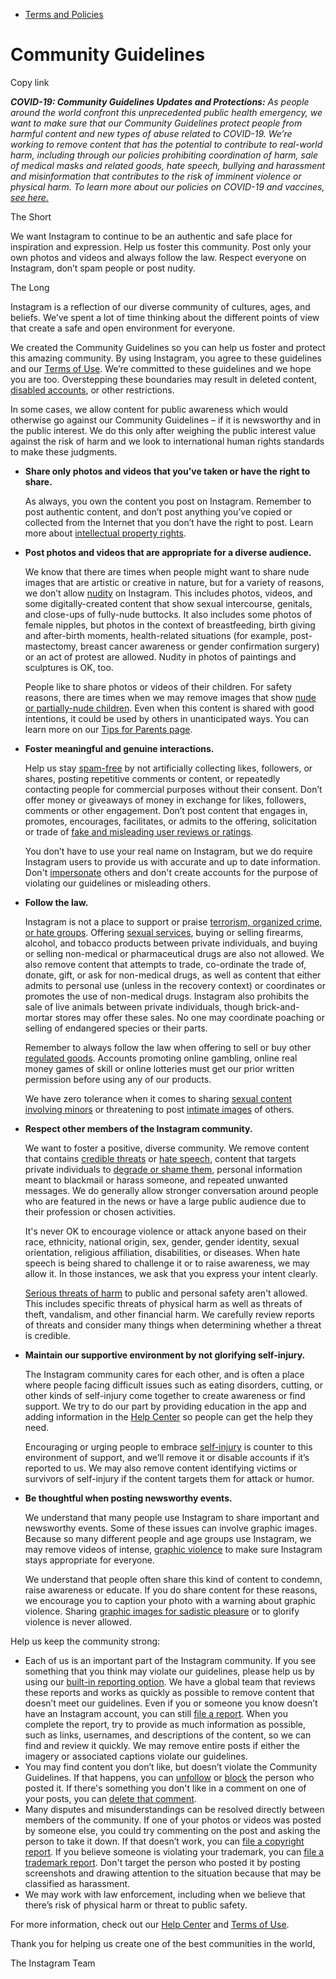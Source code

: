 *   [Terms and Policies](https://help.instagram.com/1417489251945243/?helpref=breadcrumb)

Community Guidelines
====================

Copy link

_**COVID-19: Community Guidelines Updates and Protections:** As people around the world confront this unprecedented public health emergency, we want to make sure that our Community Guidelines protect people from harmful content and new types of abuse related to COVID-19. We’re working to remove content that has the potential to contribute to real-world harm, including through our policies prohibiting coordination of harm, sale of medical masks and related goods, hate speech, bullying and harassment and misinformation that contributes to the risk of imminent violence or physical harm. To learn more about our policies on COVID-19 and vaccines, [see here.](https://help.instagram.com/697825587576762?helpref=faq_content)_

The Short

We want Instagram to continue to be an authentic and safe place for inspiration and expression. Help us foster this community. Post only your own photos and videos and always follow the law. Respect everyone on Instagram, don’t spam people or post nudity.

The Long

Instagram is a reflection of our diverse community of cultures, ages, and beliefs. We’ve spent a lot of time thinking about the different points of view that create a safe and open environment for everyone.

We created the Community Guidelines so you can help us foster and protect this amazing community. By using Instagram, you agree to these guidelines and our [Terms of Use](https://www.instagram.com/legal/terms). We’re committed to these guidelines and we hope you are too. Overstepping these boundaries may result in deleted content, [disabled accounts](https://help.instagram.com/366993040048856?helpref=faq_content), or other restrictions.

In some cases, we allow content for public awareness which would otherwise go against our Community Guidelines – if it is newsworthy and in the public interest. We do this only after weighing the public interest value against the risk of harm and we look to international human rights standards to make these judgments.

*   **Share only photos and videos that you’ve taken or have the right to share.**
    
    As always, you own the content you post on Instagram. Remember to post authentic content, and don’t post anything you’ve copied or collected from the Internet that you don’t have the right to post. Learn more about [intellectual property rights](https://help.instagram.com/126382350847838?helpref=faq_content).
    
*   **Post photos and videos that are appropriate for a diverse audience.**
    
    We know that there are times when people might want to share nude images that are artistic or creative in nature, but for a variety of reasons, we don’t allow [nudity](https://l.instagram.com/?u=https%3A%2F%2Fwww.facebook.com%2Fcommunitystandards%2Fadult_nudity_sexual_activity&e=AT15d40I1JKz6mhkMgk4YdS8uKUo71es_oBHXes6CA0RGAirJjn2JcGwo7oZLYlhHmZkz9qcGR5i3DBDVrbnnw7i6Ec76aJ4Eeu-Dnig_g81-wa3uBbkGMOjdm0lyBmU5cFzV1nl8Y5IldzfwRHFkS-Dr-vdF8AwCyx48A) on Instagram. This includes photos, videos, and some digitally-created content that show sexual intercourse, genitals, and close-ups of fully-nude buttocks. It also includes some photos of female nipples, but photos in the context of breastfeeding, birth giving and after-birth moments, health-related situations (for example, post-mastectomy, breast cancer awareness or gender confirmation surgery) or an act of protest are allowed. Nudity in photos of paintings and sculptures is OK, too.
    
    People like to share photos or videos of their children. For safety reasons, there are times when we may remove images that show [nude or partially-nude children](https://l.instagram.com/?u=https%3A%2F%2Fwww.facebook.com%2Fcommunitystandards%2Fchild_nudity_sexual_exploitation&e=AT15d40I1JKz6mhkMgk4YdS8uKUo71es_oBHXes6CA0RGAirJjn2JcGwo7oZLYlhHmZkz9qcGR5i3DBDVrbnnw7i6Ec76aJ4Eeu-Dnig_g81-wa3uBbkGMOjdm0lyBmU5cFzV1nl8Y5IldzfwRHFkS-Dr-vdF8AwCyx48A). Even when this content is shared with good intentions, it could be used by others in unanticipated ways. You can learn more on our [Tips for Parents page](https://help.instagram.com/154475974694511/?helpref=faq_content).
    
*   **Foster meaningful and genuine interactions.**
    
    Help us stay [spam-free](https://l.instagram.com/?u=https%3A%2F%2Fwww.facebook.com%2Fcommunitystandards%2Fspam&e=AT15d40I1JKz6mhkMgk4YdS8uKUo71es_oBHXes6CA0RGAirJjn2JcGwo7oZLYlhHmZkz9qcGR5i3DBDVrbnnw7i6Ec76aJ4Eeu-Dnig_g81-wa3uBbkGMOjdm0lyBmU5cFzV1nl8Y5IldzfwRHFkS-Dr-vdF8AwCyx48A) by not artificially collecting likes, followers, or shares, posting repetitive comments or content, or repeatedly contacting people for commercial purposes without their consent. Don’t offer money or giveaways of money in exchange for likes, followers, comments or other engagement. Don’t post content that engages in, promotes, encourages, facilitates, or admits to the offering, solicitation or trade of [fake and misleading user reviews or ratings](https://l.instagram.com/?u=https%3A%2F%2Fwww.facebook.com%2Fcommunitystandards%2Ffraud_deception&e=AT15d40I1JKz6mhkMgk4YdS8uKUo71es_oBHXes6CA0RGAirJjn2JcGwo7oZLYlhHmZkz9qcGR5i3DBDVrbnnw7i6Ec76aJ4Eeu-Dnig_g81-wa3uBbkGMOjdm0lyBmU5cFzV1nl8Y5IldzfwRHFkS-Dr-vdF8AwCyx48A).
    
    You don’t have to use your real name on Instagram, but we do require Instagram users to provide us with accurate and up to date information. Don't [impersonate](https://l.instagram.com/?u=https%3A%2F%2Fwww.facebook.com%2Fcommunitystandards%2Fmisrepresentation&e=AT15d40I1JKz6mhkMgk4YdS8uKUo71es_oBHXes6CA0RGAirJjn2JcGwo7oZLYlhHmZkz9qcGR5i3DBDVrbnnw7i6Ec76aJ4Eeu-Dnig_g81-wa3uBbkGMOjdm0lyBmU5cFzV1nl8Y5IldzfwRHFkS-Dr-vdF8AwCyx48A) others and don't create accounts for the purpose of violating our guidelines or misleading others.
    
*   **Follow the law.**
    
    Instagram is not a place to support or praise [terrorism, organized crime, or hate groups](https://l.instagram.com/?u=https%3A%2F%2Fwww.facebook.com%2Fcommunitystandards%2Fdangerous_individuals_organizations&e=AT15d40I1JKz6mhkMgk4YdS8uKUo71es_oBHXes6CA0RGAirJjn2JcGwo7oZLYlhHmZkz9qcGR5i3DBDVrbnnw7i6Ec76aJ4Eeu-Dnig_g81-wa3uBbkGMOjdm0lyBmU5cFzV1nl8Y5IldzfwRHFkS-Dr-vdF8AwCyx48A). Offering [sexual services](https://l.instagram.com/?u=https%3A%2F%2Fwww.facebook.com%2Fcommunitystandards%2Fsexual_solicitation&e=AT15d40I1JKz6mhkMgk4YdS8uKUo71es_oBHXes6CA0RGAirJjn2JcGwo7oZLYlhHmZkz9qcGR5i3DBDVrbnnw7i6Ec76aJ4Eeu-Dnig_g81-wa3uBbkGMOjdm0lyBmU5cFzV1nl8Y5IldzfwRHFkS-Dr-vdF8AwCyx48A), buying or selling firearms, alcohol, and tobacco products between private individuals, and buying or selling non-medical or pharmaceutical drugs are also not allowed. We also remove content that attempts to trade, co-ordinate the trade of, donate, gift, or ask for non-medical drugs, as well as content that either admits to personal use (unless in the recovery context) or coordinates or promotes the use of non-medical drugs. Instagram also prohibits the sale of live animals between private individuals, though brick-and-mortar stores may offer these sales. No one may coordinate poaching or selling of endangered species or their parts.
    
    Remember to always follow the law when offering to sell or buy other [regulated goods](https://l.instagram.com/?u=https%3A%2F%2Fwww.facebook.com%2Fcommunitystandards%2Fregulated_goods&e=AT15d40I1JKz6mhkMgk4YdS8uKUo71es_oBHXes6CA0RGAirJjn2JcGwo7oZLYlhHmZkz9qcGR5i3DBDVrbnnw7i6Ec76aJ4Eeu-Dnig_g81-wa3uBbkGMOjdm0lyBmU5cFzV1nl8Y5IldzfwRHFkS-Dr-vdF8AwCyx48A). Accounts promoting online gambling, online real money games of skill or online lotteries must get our prior written permission before using any of our products.
    
    We have zero tolerance when it comes to sharing [sexual content involving minors](https://l.instagram.com/?u=https%3A%2F%2Fwww.facebook.com%2Fcommunitystandards%2Fchild_nudity_sexual_exploitation&e=AT15d40I1JKz6mhkMgk4YdS8uKUo71es_oBHXes6CA0RGAirJjn2JcGwo7oZLYlhHmZkz9qcGR5i3DBDVrbnnw7i6Ec76aJ4Eeu-Dnig_g81-wa3uBbkGMOjdm0lyBmU5cFzV1nl8Y5IldzfwRHFkS-Dr-vdF8AwCyx48A) or threatening to post [intimate images](https://l.instagram.com/?u=https%3A%2F%2Fwww.facebook.com%2Fcommunitystandards%2Fsexual_exploitation_adults&e=AT15d40I1JKz6mhkMgk4YdS8uKUo71es_oBHXes6CA0RGAirJjn2JcGwo7oZLYlhHmZkz9qcGR5i3DBDVrbnnw7i6Ec76aJ4Eeu-Dnig_g81-wa3uBbkGMOjdm0lyBmU5cFzV1nl8Y5IldzfwRHFkS-Dr-vdF8AwCyx48A) of others.
    
*   **Respect other members of the Instagram community.**
    
    We want to foster a positive, diverse community. We remove content that contains [credible threats](https://l.instagram.com/?u=https%3A%2F%2Fwww.facebook.com%2Fcommunitystandards%2Fcredible_violence&e=AT15d40I1JKz6mhkMgk4YdS8uKUo71es_oBHXes6CA0RGAirJjn2JcGwo7oZLYlhHmZkz9qcGR5i3DBDVrbnnw7i6Ec76aJ4Eeu-Dnig_g81-wa3uBbkGMOjdm0lyBmU5cFzV1nl8Y5IldzfwRHFkS-Dr-vdF8AwCyx48A) or [hate speech](https://l.instagram.com/?u=https%3A%2F%2Fwww.facebook.com%2Fcommunitystandards%2Fhate_speech&e=AT15d40I1JKz6mhkMgk4YdS8uKUo71es_oBHXes6CA0RGAirJjn2JcGwo7oZLYlhHmZkz9qcGR5i3DBDVrbnnw7i6Ec76aJ4Eeu-Dnig_g81-wa3uBbkGMOjdm0lyBmU5cFzV1nl8Y5IldzfwRHFkS-Dr-vdF8AwCyx48A), content that targets private individuals to [degrade or shame them](https://l.instagram.com/?u=https%3A%2F%2Fwww.facebook.com%2Fcommunitystandards%2Fbullying&e=AT15d40I1JKz6mhkMgk4YdS8uKUo71es_oBHXes6CA0RGAirJjn2JcGwo7oZLYlhHmZkz9qcGR5i3DBDVrbnnw7i6Ec76aJ4Eeu-Dnig_g81-wa3uBbkGMOjdm0lyBmU5cFzV1nl8Y5IldzfwRHFkS-Dr-vdF8AwCyx48A), personal information meant to blackmail or harass someone, and repeated unwanted messages. We do generally allow stronger conversation around people who are featured in the news or have a large public audience due to their profession or chosen activities.
    
    It's never OK to encourage violence or attack anyone based on their race, ethnicity, national origin, sex, gender, gender identity, sexual orientation, religious affiliation, disabilities, or diseases. When hate speech is being shared to challenge it or to raise awareness, we may allow it. In those instances, we ask that you express your intent clearly.
    
    [Serious threats of harm](https://l.instagram.com/?u=https%3A%2F%2Fwww.facebook.com%2Fcommunitystandards%2Fcredible_violence&e=AT15d40I1JKz6mhkMgk4YdS8uKUo71es_oBHXes6CA0RGAirJjn2JcGwo7oZLYlhHmZkz9qcGR5i3DBDVrbnnw7i6Ec76aJ4Eeu-Dnig_g81-wa3uBbkGMOjdm0lyBmU5cFzV1nl8Y5IldzfwRHFkS-Dr-vdF8AwCyx48A) to public and personal safety aren't allowed. This includes specific threats of physical harm as well as threats of theft, vandalism, and other financial harm. We carefully review reports of threats and consider many things when determining whether a threat is credible.
    
*   **Maintain our supportive environment by not glorifying self-injury.**
    
    The Instagram community cares for each other, and is often a place where people facing difficult issues such as eating disorders, cutting, or other kinds of self-injury come together to create awareness or find support. We try to do our part by providing education in the app and adding information in the [Help Center](https://help.instagram.com/) so people can get the help they need.
    
    Encouraging or urging people to embrace [self-injury](https://l.instagram.com/?u=https%3A%2F%2Fwww.facebook.com%2Fcommunitystandards%2Fsuicide_self_injury_violence&e=AT15d40I1JKz6mhkMgk4YdS8uKUo71es_oBHXes6CA0RGAirJjn2JcGwo7oZLYlhHmZkz9qcGR5i3DBDVrbnnw7i6Ec76aJ4Eeu-Dnig_g81-wa3uBbkGMOjdm0lyBmU5cFzV1nl8Y5IldzfwRHFkS-Dr-vdF8AwCyx48A) is counter to this environment of support, and we’ll remove it or disable accounts if it’s reported to us. We may also remove content identifying victims or survivors of self-injury if the content targets them for attack or humor.
    
*   **Be thoughtful when posting newsworthy events.**
    
    We understand that many people use Instagram to share important and newsworthy events. Some of these issues can involve graphic images. Because so many different people and age groups use Instagram, we may remove videos of intense, [graphic violence](https://l.instagram.com/?u=https%3A%2F%2Fwww.facebook.com%2Fcommunitystandards%2Fgraphic_violence&e=AT15d40I1JKz6mhkMgk4YdS8uKUo71es_oBHXes6CA0RGAirJjn2JcGwo7oZLYlhHmZkz9qcGR5i3DBDVrbnnw7i6Ec76aJ4Eeu-Dnig_g81-wa3uBbkGMOjdm0lyBmU5cFzV1nl8Y5IldzfwRHFkS-Dr-vdF8AwCyx48A) to make sure Instagram stays appropriate for everyone.
    
    We understand that people often share this kind of content to condemn, raise awareness or educate. If you do share content for these reasons, we encourage you to caption your photo with a warning about graphic violence. Sharing [graphic images for sadistic pleasure](https://l.instagram.com/?u=https%3A%2F%2Fwww.facebook.com%2Fcommunitystandards%2Fcruel_insensitive&e=AT15d40I1JKz6mhkMgk4YdS8uKUo71es_oBHXes6CA0RGAirJjn2JcGwo7oZLYlhHmZkz9qcGR5i3DBDVrbnnw7i6Ec76aJ4Eeu-Dnig_g81-wa3uBbkGMOjdm0lyBmU5cFzV1nl8Y5IldzfwRHFkS-Dr-vdF8AwCyx48A) or to glorify violence is never allowed.
    

Help us keep the community strong:

*   Each of us is an important part of the Instagram community. If you see something that you think may violate our guidelines, please help us by using our [built-in reporting option](https://help.instagram.com/165828726894770?helpref=faq_content). We have a global team that reviews these reports and works as quickly as possible to remove content that doesn’t meet our guidelines. Even if you or someone you know doesn’t have an Instagram account, you can still [file a report](https://help.instagram.com/contact/383679321740945). When you complete the report, try to provide as much information as possible, such as links, usernames, and descriptions of the content, so we can find and review it quickly. We may remove entire posts if either the imagery or associated captions violate our guidelines.
*   You may find content you don’t like, but doesn’t violate the Community Guidelines. If that happens, you can [unfollow](https://help.instagram.com/286340048138725?helpref=faq_content) or [block](https://help.instagram.com/426700567389543/?helpref=faq_content) the person who posted it. If there's something you don't like in a comment on one of your posts, you can [delete that comment](https://help.instagram.com/289098941190483?helpref=faq_content).
*   Many disputes and misunderstandings can be resolved directly between members of the community. If one of your photos or videos was posted by someone else, you could try commenting on the post and asking the person to take it down. If that doesn’t work, you can [file a copyright report](https://help.instagram.com/126382350847838?helpref=faq_content). If you believe someone is violating your trademark, you can [file a trademark report](https://help.instagram.com/222826637847963?helpref=faq_content). Don't target the person who posted it by posting screenshots and drawing attention to the situation because that may be classified as harassment.
*   We may work with law enforcement, including when we believe that there’s risk of physical harm or threat to public safety.

For more information, check out our [Help Center](https://help.instagram.com/) and [Terms of Use](https://l.instagram.com/?u=http%3A%2F%2Finstagram.com%2Flegal%2Fterms%2F%23&e=AT15d40I1JKz6mhkMgk4YdS8uKUo71es_oBHXes6CA0RGAirJjn2JcGwo7oZLYlhHmZkz9qcGR5i3DBDVrbnnw7i6Ec76aJ4Eeu-Dnig_g81-wa3uBbkGMOjdm0lyBmU5cFzV1nl8Y5IldzfwRHFkS-Dr-vdF8AwCyx48A).

Thank you for helping us create one of the best communities in the world,

The Instagram Team